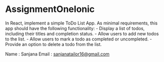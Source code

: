# AssignmentOneIonic
In React, implement a simple ToDo List App. As minimal requirements, this app should have the following functionality: - Display a list of todos, including their titles and completion status. - Allow users to add new todos to the list. - Allow users to mark a todo as completed or uncompleted. - Provide an option to delete a todo from the list.

Name : Sanjana 
Email : sanjanatailor16@gmail.com
